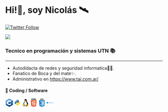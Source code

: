 #  Hi!👋, soy Nicolás 🛰️


[![Twitter Follow](https://img.shields.io/twitter/follow/nicoamaciel?logo=twitter&style=for-the-badge)](https://twitter.com/nicoamaciel)

<img src ="https://media4.giphy.com/media/zXmbOaTpbY6mA/200.gif">

### Tecnico en programación y sistemas UTN 📚 
---
 - Autodidacta de redes y seguridad informatica🕵️‍♂️. 
 - Fanatico de Boca y del mate✨. 
 - Administrativo en https://www.tai.com.ar/


#### 🚀 Coding / Software  
<img align="left" alt="HTML5" width="26px" src="https://raw.githubusercontent.com/github/explore/80688e429a7d4ef2fca1e82350fe8e3517d3494d/topics/cpp/cpp.png" />

<img align="left" alt="HTML5" width="26px" src="https://raw.githubusercontent.com/github/explore/80688e429a7d4ef2fca1e82350fe8e3517d3494d/topics/python/python.png" />

<img align="left" alt="HTML5" width="26px" src="https://raw.githubusercontent.com/github/explore/80688e429a7d4ef2fca1e82350fe8e3517d3494d/topics/linux/linux.png" />

<img align="left" alt="HTML5" width="26px" src="https://raw.githubusercontent.com/github/explore/80688e429a7d4ef2fca1e82350fe8e3517d3494d/topics/html/html.png" />

<img align="left" alt="HTML5" width="26px" src="https://raw.githubusercontent.com/github/explore/80688e429a7d4ef2fca1e82350fe8e3517d3494d/topics/css/css.png" />

<img align="left" alt="HTML5" width="26px" src="https://raw.githubusercontent.com/github/explore/80688e429a7d4ef2fca1e82350fe8e3517d3494d/topics/windows/windows.png" />

<br/>

